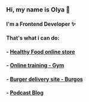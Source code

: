 ### Hi, my name is Olya 👋
#### I'm a Frontend Developer ✨

#### That's what i can do:
#### - [ Healthy Food online store ](https://olyamosienko.github.io/Module02-Shop/dist)
#### - [ Online training - Gym](https://olyamosienko.github.io/Module01-Diplom-Gym/index.html)
#### - [ Burger delivery site - Burgos](https://olyamosienko.github.io/Module01-Burger/index)
#### - [ Podcast Blog ](https://olyamos-podcast.ru)
<!--
**OlyaMosienko/OlyaMosienko** is a ✨ _special_ ✨ repository because its `README.md` (this file) appears on your GitHub profile.

Here are some ideas to get you started:

- 🔭 I’m currently working on ...
- 🌱 I’m currently learning ...
- 👯 I’m looking to collaborate on ...
- 🤔 I’m looking for help with ...
- 💬 Ask me about ...
- 📫 How to reach me: ...
- 😄 Pronouns: ...
- ⚡ Fun fact: ...
-->
